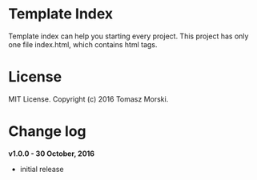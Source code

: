 # Template Index
Template index can help you starting every project. This project has only one file index.html, which contains html tags.

# License
MIT License.
Copyright (c) 2016 Tomasz Morski.

# Change log
**v1.0.0 - 30 October, 2016**
* initial release
